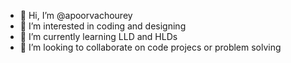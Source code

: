 - 👋 Hi, I’m @apoorvachourey
- 👀 I’m interested in coding and designing
- 🌱 I’m currently learning LLD and HLDs
- 💞️ I’m looking to collaborate on code projecs or problem solving


<!---
apoorvachourey/apoorvachourey is a ✨ special ✨ repository because its `README.md` (this file) appears on your GitHub profile.
You can click the Preview link to take a look at your changes.
--->
